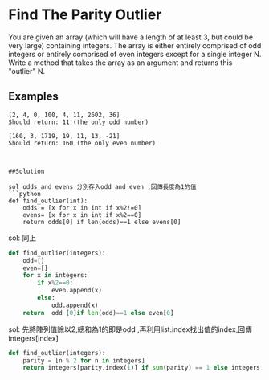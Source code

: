 # Find The Parity Outlier
You are given an array (which will have a length of at least 3, but could be very large) containing integers. The array is either entirely comprised of odd integers or entirely comprised of even integers except for a single integer N. Write a method that takes the array as an argument and returns this "outlier" N.</br>


## Examples
```
[2, 4, 0, 100, 4, 11, 2602, 36]
Should return: 11 (the only odd number)

[160, 3, 1719, 19, 11, 13, -21]
Should return: 160 (the only even number)



##Solution

sol odds and evens 分別存入odd and even ,回傳長度為1的值
```python
def find_outlier(int):
    odds = [x for x in int if x%2!=0]
    evens= [x for x in int if x%2==0]
    return odds[0] if len(odds)==1 else evens[0]
```	

sol: 同上
```python
def find_outlier(integers):    
    odd=[]
    even=[]
    for x in integers:
        if x%2==0:
            even.append(x)
        else:
            odd.append(x)
    return  odd [0]if len(odd)==1 else even[0]
```	

sol: 先將陣列值除以2,總和為1的即是odd ,再利用list.index找出值的index,回傳integers[index]
```python	
def find_outlier(integers):
    parity = [n % 2 for n in integers]
    return integers[parity.index(1)] if sum(parity) == 1 else integers[parity.index(0)]
   

```
   
 